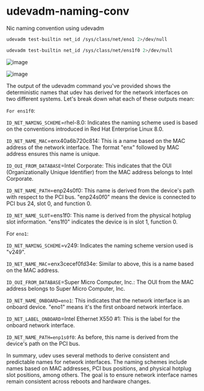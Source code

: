 # udevadm-naming-conv
Nic naming convention using udevadm

```bash
udevadm test-builtin net_id /sys/class/net/eno1 2>/dev/null
```

```bash
udevadm test-builtin net_id /sys/class/net/ens1f0 2>/dev/null
```

![image](https://github.com/AdityaKoranga/udevadm-naming-conv/assets/95766110/7753cd7e-c79a-49b9-ac2e-23f2732ac9d4)

![image](https://github.com/AdityaKoranga/udevadm-naming-conv/assets/95766110/63afecfc-f7f2-4e70-9ec8-78f500219900)

The output of the udevadm command you've provided shows the deterministic names that udev has derived for the network interfaces on two different systems. Let's break down what each of these outputs mean:

`For ens1f0`:

`ID_NET_NAMING_SCHEME`=rhel-8.0: Indicates the naming scheme used is based on the conventions introduced in Red Hat Enterprise Linux 8.0.

`ID_NET_NAME_MAC`=enx40a6b720c814: This is a name based on the MAC address of the network interface. The format "enx" followed by MAC address ensures this name is unique.

`ID_OUI_FROM_DATABASE`=Intel Corporate: This indicates that the OUI (Organizationally Unique Identifier) from the MAC address belongs to Intel Corporate.

`ID_NET_NAME_PATH`=enp24s0f0: This name is derived from the device's path with respect to the PCI bus. "enp24s0f0" means the device is connected to PCI bus 24, slot 0, and function 0.

`ID_NET_NAME_SLOT`=ens1f0: This name is derived from the physical hotplug slot information. "ens1f0" indicates the device is in slot 1, function 0.

For `eno1`:

`ID_NET_NAMING_SCHEME`=v249: Indicates the naming scheme version used is "v249".

`ID_NET_NAME_MAC`=enx3cecef0fd34e: Similar to above, this is a name based on the MAC address.

`ID_OUI_FROM_DATABASE`=Super Micro Computer, Inc.: The OUI from the MAC address belongs to Super Micro Computer, Inc.

`ID_NET_NAME_ONBOARD=eno1`: This indicates that the network interface is an onboard device. "eno1" means it's the first onboard network interface.

`ID_NET_LABEL_ONBOARD`=Intel Ethernet X550 #1: This is the label for the onboard network interface.

`ID_NET_NAME_PATH=enp1s0f0`: As before, this name is derived from the device's path on the PCI bus.

In summary, udev uses several methods to derive consistent and predictable names for network interfaces. The naming schemes include names based on MAC addresses, PCI bus positions, and physical hotplug slot positions, among others. The goal is to ensure network interface names remain consistent across reboots and hardware changes.

